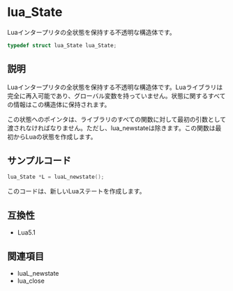 # lua_State

Luaインタープリタの全状態を保持する不透明な構造体です。

```c
typedef struct lua_State lua_State;
```

## 説明

Luaインタープリタの全状態を保持する不透明な構造体です。Luaライブラリは完全に再入可能であり、グローバル変数を持っていません。状態に関するすべての情報はこの構造体に保持されます。

この状態へのポインタは、ライブラリのすべての関数に対して最初の引数として渡されなければなりません。ただし、lua_newstateは除きます。この関数は最初からLuaの状態を作成します。

## サンプルコード

```c
lua_State *L = luaL_newstate();
```

このコードは、新しいLuaステートを作成します。

## 互換性

- Lua5.1

## 関連項目

- luaL_newstate
- lua_close